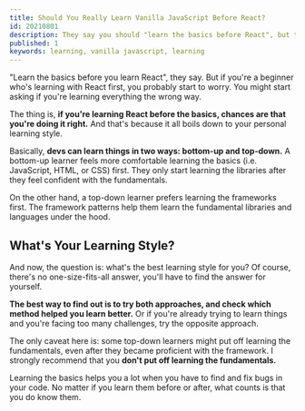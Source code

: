 ```yaml
---
title: Should You Really Learn Vanilla JavaScript Before React?
id: 20210801
description: They say you should "learn the basics before React", but that's not always right. What really matters are your learning preferences.
published: 1
keywords: learning, vanilla javascript, learning
---
```


"Learn the basics before you learn React", they say. But if you're a beginner who's learning with React first, you probably start to worry. You might start asking if you're learning everything the wrong way.

The thing is, **if you're learning React before the basics, chances are that you're doing it right.** And that's because it all boils down to your personal learning style.

Basically, **devs can learn things in two ways: bottom-up and top-down.** A bottom-up learner feels more comfortable learning the basics (i.e. JavaScript, HTML, or CSS) first. They only start learning the libraries after they feel confident with the fundamentals.

On the other hand, a top-down learner prefers learning the frameworks first. The framework patterns help them learn the fundamental libraries and languages under the hood.

## What's Your Learning Style?

And now, the question is: what's the best learning style for you? Of course, there's no one-size-fits-all answer, you'll have to find the answer for yourself.

**The best way to find out is to try both approaches, and check which method helped you learn better.** Or if you're already trying to learn things and you're facing too many challenges, try the opposite approach.

The only caveat here is: some top-down learners might put off learning the fundamentals, even after they became proficient with the framework. I strongly recommend that you **don't put off learning the fundamentals.**

Learning the basics helps you a lot when you have to find and fix bugs in your code. No matter if you learn them before or after, what counts is that you do know them.

